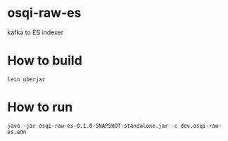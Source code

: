 # osqi-raw-es
kafka to ES indexer

# How to build

 `lein uberjar`

# How to run
  `java -jar osqi-raw-es-0.1.0-SNAPSHOT-standalone.jar -c dev.osqi-raw-es.edn`
